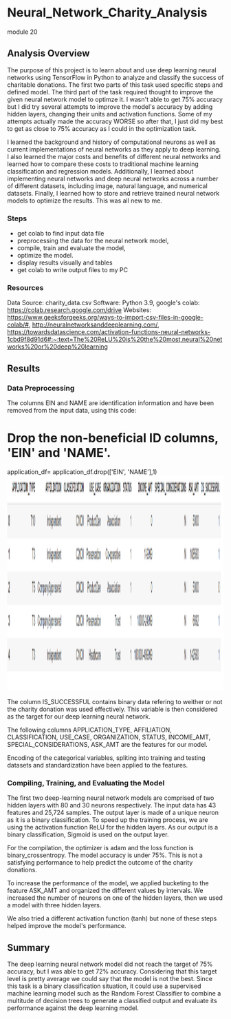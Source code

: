 # Neural_Network_Charity_Analysis
module 20 
## Analysis Overview
The purpose of this project is to learn about and use deep learning neural networks using TensorFlow in Python to analyze and classify the success of charitable donations. The first two parts of this task used specific steps and defined model. The third part of the task required thought to improve the given neural network model to optimze it. I wasn't able to get 75% accuracy but I did try several attempts to improve the model's accuracy by adding hidden layers, changing their units and activation functions. Some of my attempts actually made the accuracy WORSE so after that, I just did my best to get as close to 75% accuracy as I could in the optimization task.

I learned the background and history of computational neurons as well as current implementations of neural networks as they apply to deep learning. I also learned the  major costs and benefits of different neural networks and learned how to compare these costs to traditional machine learning classification and regression models. Additionally, I learned about implementing neural networks and deep neural networks across a number of different datasets, including image, natural language, and numerical datasets. Finally, I learned how to store and retrieve trained neural network models to optimize the results. This was all new to me.

### Steps
* get colab to find input data file
* preprocessing the data for the neural network model,
* compile, train and evaluate the model,
* optimize the model.
* display results visually and tables
* get colab to write output files to my PC 

### Resources
Data Source: charity_data.csv
Software: Python 3.9, google's colab: https://colab.research.google.com/drive
Websites: https://www.geeksforgeeks.org/ways-to-import-csv-files-in-google-colab/#,  http://neuralnetworksanddeeplearning.com/, https://towardsdatascience.com/activation-functions-neural-networks-1cbd9f8d91d6#:~:text=The%20ReLU%20is%20the%20most,neural%20networks%20or%20deep%20learning

## Results
### Data Preprocessing
The columns EIN and NAME are identification information and have been removed from the input data, using this code:

# Drop the non-beneficial ID columns, 'EIN' and 'NAME'.
application_df= application_df.drop(['EIN', 'NAME'],1)
<br>
<img src="https://github.com/valchau/Neural_Network_Charity_Analysis/blob/main/features.PNG" alt="features" width="600" height="500" >
<br>


The column IS_SUCCESSFUL contains binary data refering to weither or not the charity donation was used effectively. This variable is then considered as the target for our deep learning neural network.


The following columns APPLICATION_TYPE, AFFILIATION, CLASSIFICATION, USE_CASE, ORGANIZATION, STATUS, INCOME_AMT, SPECIAL_CONSIDERATIONS, ASK_AMT are the features for our model.

Encoding of the categorical variables, spliting into training and testing datasets and standardization have been applied to the features.

### Compiling, Training, and Evaluating the Model
The first two deep-learning neural network models are comprised of two hidden layers with 80 and 30 neurons respectively.
The input data has 43 features and 25,724 samples.
The output layer is made of a unique neuron as it is a binary classification.
To speed up the training process, we are using the activation function ReLU for the hidden layers. As our output is a binary classification, Sigmoid is used on the output layer.

For the compilation, the optimizer is adam and the loss function is binary_crossentropy.
The model accuracy is under 75%. This is not a satisfying performance to help predict the outcome of the charity donations.

To increase the performance of the model, we applied bucketing to the feature ASK_AMT and organized the different values by intervals.
We increased the number of neurons on one of the hidden layers, then we used a model with three hidden layers.

We also tried a different activation function (tanh) but none of these steps helped improve the model's performance.

## Summary
The deep learning neural network model did not reach the target of 75% accuracy, but I was able to get 72% accuracy. Considering that this target level is pretty average we could say that the model is not the best. Since this task is a binary classification situation, it could use a supervised machine learning model such as the Random Forest Classifier to combine a multitude of decision trees to generate a classified output and evaluate its performance against the deep learning model.
